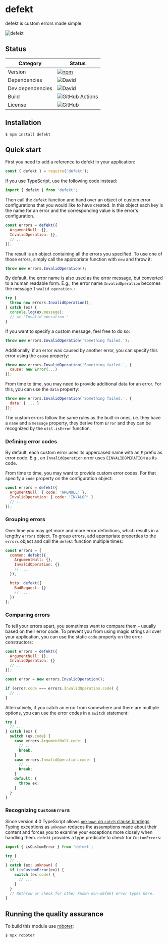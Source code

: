 # defekt

defekt is custom errors made simple.

![defekt](https://github.com/thenativeweb/defekt/raw/master/images/logo.jpg "defekt")

## Status

| Category         | Status                                                                                              |
| ---------------- | --------------------------------------------------------------------------------------------------- |
| Version          | [![npm](https://img.shields.io/npm/v/defekt)](https://www.npmjs.com/package/defekt)                 |
| Dependencies     | ![David](https://img.shields.io/david/thenativeweb/defekt)                                          |
| Dev dependencies | ![David](https://img.shields.io/david/dev/thenativeweb/defekt)                                      |
| Build            | ![GitHub Actions](https://github.com/thenativeweb/defekt/workflows/Release/badge.svg?branch=master) |
| License          | ![GitHub](https://img.shields.io/github/license/thenativeweb/defekt)                                |

## Installation

```shell
$ npm install defekt
```

## Quick start

First you need to add a reference to defekt in your application:

```javascript
const { defekt } = require('defekt');
```

If you use TypeScript, use the following code instead:

```typescript
import { defekt } from 'defekt';
```

Then call the `defekt` function and hand over an object of custom error configurations that you would like to have created. In this object each key is the name for an error and the corresponding value is the error's configuration.

```javascript
const errors = defekt({
  ArgumentNull: {},
  InvalidOperation: {},
  // ...
});
```

The result is an object containing all the errors you specified. To use one of those errors, simply call the appropriate function with `new` and throw it:

```javascript
throw new errors.InvalidOperation();
```

By default, the error name is also used as the error message, but converted to a human readable form. E.g., the error name `InvalidOperation` becomes the message `Invalid operation.`:

```javascript
try {
  throw new errors.InvalidOperation();
} catch (ex) {
  console.log(ex.message);
  // => 'Invalid operation.'
}
```

If you want to specify a custom message, feel free to do so:

```javascript
throw new errors.InvalidOperation('Something failed.');
```

Additionally, if an error was caused by another error, you can specify this error using the `cause` property:

```javascript
throw new errors.InvalidOperation('Something failed.', {
  cause: new Error(...)
});
```

From time to time, you may need to provide additional data for an error. For this, you can use the `data` property:

```javascript
throw new errors.InvalidOperation('Something failed.', {
  data: { ... }
});
```

The custom errors follow the same rules as the built-in ones, i.e. they have a `name` and a `message` property, they derive from `Error` and they can be recognized by the `util.isError` function.

### Defining error codes

By default, each custom error uses its uppercased name with an `E` prefix as error code. E.g., an `InvalidOperation` error uses `EINVALIDOPERATION` as its code.

From time to time, you may want to provide custom error codes. For that specify a `code` property on the configuration object:

```javascript
const errors = defekt({
  ArgumentNull: { code: 'ARGNULL' },
  InvalidOperation: { code: 'INVALOP' }
  // ...
});
```

### Grouping errors

Over time you may get more and more error definitions, which results in a lengthy `errors` object. To group errors, add appropriate properties to the `errors` object and call the `defekt` function multiple times:

```javascript
const errors = {
  common: defekt({
    ArgumentNull: {},
    InvalidOperation: {}
    // ...
  }),

  http: defekt({
    BadRequest: {}
    // ...
  })
};
```

### Comparing errors

To tell your errors apart, you sometimes want to compare them – usually based on their error code. To prevent you from using magic strings all over your application, you can use the static `code` property on the error constructors:

```javascript
const errors = defekt({
  ArgumentNull: {},
  InvalidOperation: {}
  // ...
});

const error = new errors.InvalidOperation();

if (error.code === errors.InvalidOperation.code) {
  // ...
}
```

Alternatively, if you catch an error from somewhere and there are multiple options, you can use the error codes in a `switch` statement:

```javascript
try {
  // ...
} catch (ex) {
  switch (ex.code) {
    case errors.ArgumentNull.code: {
      // ...
      break;
    }
    case errors.InvalidOperation.code: {
      // ...
      break;
    }
    default: {
      throw ex;
    }
  }
}
```

### Recognizing `CustomError`s

Since version 4.0 TypeScript allows [`unknown` on `catch` clause bindings](https://devblogs.microsoft.com/typescript/announcing-typescript-4-0/#unknown-on-catch). Typing exceptions as `unknown` reduces the assumptions made about their content and forces you to examine your exceptions more closely when handling them. `defekt` provides a type predicate to check for `CustomError`s:

```typescript
import { isCustomError } from 'defekt';

try {
  // ...
} catch (ex: unknown) {
  if (isCustomError(ex)) {
    switch (ex.code) {
      // ...
    }
  }
  // Rethrow or check for other known non-defekt error types here.
}
```

## Running the quality assurance

To build this module use [roboter](https://www.npmjs.com/package/roboter):

```shell
$ npx roboter
```
